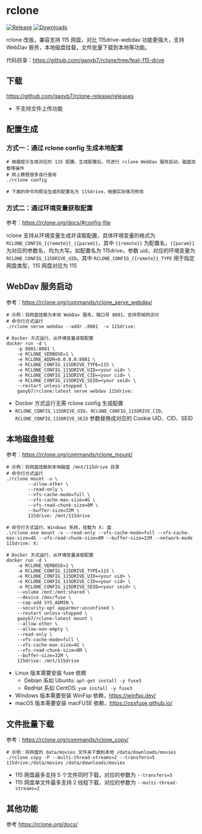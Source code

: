 # rclone

[![Release](https://img.shields.io/github/v/release/gaoyb7/rclone-release?display_name=tag)](https://github.com/gaoyb7/rclone-release/releases)
[![Downloads](https://img.shields.io/github/downloads/gaoyb7/rclone-release/total)](https://github.com/gaoyb7/rclone-release/releases)

rclone 改版，兼容支持 115 网盘，对比 115drive-webdav 功能更强大，支持 WebDav 服务，本地磁盘挂载，文件批量下载到本地等功能。

代码目录：https://github.com/gaoyb7/rclone/tree/feat-115-drive

## 下载

https://github.com/gaoyb7/rclone-release/releases

* 不支持文件上传功能

## 配置生成
### 方式一：通过 rclone config 生成本地配置
```
# 根据提示生成对应的 115 配置，生成配置后，可进行 rclone WebDav 服务启动，磁盘挂载等操作
# 网上教程很多自行查阅
./rclone config

# 下面的命令均假设生成的配置名为 115drive，根据实际情况修改
```

### 方式二：通过环境变量获取配置
参考：https://rclone.org/docs/#config-file

rclone 支持从环境变量生成并读取配置，具体环境变量的格式为 `RCLONE_CONFIG_{{remote}}_{{param}}`，其中 `{{remote}}` 为配置名，`{{param}}` 为对应的参数名，均为大写。如配置名为 115drive，参数 uid，对应的环境变量为 `RCLONE_CONFIG_115DRIVE_UID`。其中 `RCLONE_CONFIG_{{remote}}_TYPE` 用于指定网盘类型，115 网盘对应为 115

## WebDav 服务启动
参考：https://rclone.org/commands/rclone_serve_webdav/
```
# 示例：将网盘挂载为本地 WebDav 服务，端口号 8081，支持局域网访问
# 命令行方式运行
./rclone serve webdav --addr :8081  -v 115drive:

# Docker 方式运行，从环境变量读取配置
docker run -d \
    -p 8081:8081 \
    -e RCLONE_VERBOSE=1 \
    -e RCLONE_ADDR=0.0.0.0:8081 \
    -e RCLONE_CONFIG_115DRIVE_TYPE=115 \
    -e RCLONE_CONFIG_115DRIVE_UID=<your uid> \
    -e RCLONE_CONFIG_115DRIVE_CID=<your cid> \
    -e RCLONE_CONFIG_115DRIVE_SEID=<your seid> \
    --restart unless-stopped \
    gaoyb7/rclone:latest serve webdav 115drive:
```

* Docker 方式运行无需 rclone config 生成配置
* `RCLONE_CONFIG_115DRIVE_UID`、`RCLONE_CONFIG_115DRIVE_CID`、`RCLONE_CONFIG_115DRIVE_SEID` 参数替换成对应的 Cookie UID、CID、SEID

## 本地磁盘挂载
参考：https://rclone.org/commands/rclone_mount/
```
# 示例：将网盘挂载到本地磁盘 /mnt/115drive 目录
# 命令行方式运行
./rclone mount -v \
        --allow-other \
        --read-only \
        --vfs-cache-mode=full \
        --vfs-cache-max-size=4G \
        --vfs-read-chunk-size=8M \
        --buffer-size=32M \
        115drive: /mnt/115drive

# 命令行方式运行，Windows 系统，挂载为 X: 盘
.\rclone.exe mount -v --read-only --vfs-cache-mode=full --vfs-cache-max-size=4G --vfs-read-chunk-size=8M --buffer-size=32M --network-mode 115drive: X:

# Docker 方式运行，从环境变量读取配置
docker run -d \
    -e RCLONE_VERBOSE=1 \
    -e RCLONE_CONFIG_115DRIVE_TYPE=115 \
    -e RCLONE_CONFIG_115DRIVE_UID=<your uid> \
    -e RCLONE_CONFIG_115DRIVE_CID=<your cid> \
    -e RCLONE_CONFIG_115DRIVE_SEID=<your seid> \
    --volume /mnt:/mnt:shared \
    --device /dev/fuse \
    --cap-add SYS_ADMIN \
    --security-opt apparmor:unconfined \
    --restart unless-stopped \
    gaoyb7/rclone:latest mount \
    --allow-other \
    --allow-non-empty \
    --read-only \
    --vfs-cache-mode=full \
    --vfs-cache-max-size=4G \
    --vfs-read-chunk-size=8M \
    --buffer-size=32M \
    115drive: /mnt/115drive
```

* Linux 版本需要安装 fuse 依赖
  * Debian 系如 Ubuntu: `apt-get install -y fuse3`
  * RedHat 系如 CentOS: `yum install -y fuse3`
* Windows 版本需要安装 WinFsp 依赖，https://winfsp.dev/
* macOS 版本需要安装 macFUSE 依赖，https://osxfuse.github.io/

## 文件批量下载
参考：https://rclone.org/commands/rclone_copy/
```
# 示例：将网盘的 data/movies 文件夹下载到本地 /data/downloads/movies
./rclone copy -P --multi-thread-streams=2 --transfers=5 115drive:/data/movies /data/downloads/movies
```

* 115 网盘最多支持 5 个文件同时下载，对应的参数为 `--transfers=5`
* 115 网盘单文件最多支持 2 线程下载，对应的参数为 `--multi-thread-streams=2`

## 其他功能
参考 https://rclone.org/docs/

